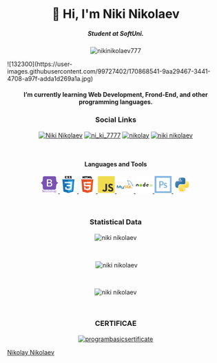 <h1 align="center">👋 Hi, I'm Niki Nikolaev</h1>
<h5 align="center">Student at SoftUni.</h3>

<p align="center"></h3> <img src="https://komarev.com/ghpvc/?username=nikolaynikolaev777&label=Profile%20views&color=5E1C73&style=flat" alt="nikinikolaev777" /></p>![132300](https://user-images.githubusercontent.com/99727402/170868541-9aa29467-3441-4708-a97f-adda1d269a1a.jpg)


<br>

<h4 align="center">I’m currently learning Web Development, Frond-End, and other programming languages.</h4>

<h3 align="center">Social Links</h3> 
    <p align="center">
        <a href="https://www.facebook.com/profile.php?id=100025235076249" target="_blank"><img align="center"
            src="https://raw.githubusercontent.com/rahuldkjain/github-profile-readme-generator/master/src/images/icons/Social/facebook.svg"
            alt="Niki Nikolaev" height="25" width="30" /></a>
        <a href="https://www.instagram.com/ni_ki_7777/" target="_blank"><img align="center"
            src="https://raw.githubusercontent.com/rahuldkjain/github-profile-readme-generator/master/src/images/icons/Social/instagram.svg"
            alt="ni_ki_7777" height="25" width="30" /></a>
        <a href="https://twitter.com/Nikolay03442064" target="_blank"><img align="center"
            src="https://raw.githubusercontent.com/rahuldkjain/github-profile-readme-generator/master/src/images/icons/Social/twitter.svg"
            alt="nikolay" height="25" width="30" /></a>
        <a href="https://www.linkedin.com/in/nikolay-nikolaev-142934231/" target="_blank"><img align="center"
            src="https://raw.githubusercontent.com/rahuldkjain/github-profile-readme-generator/master/src/images/icons/Social/linked-in-alt.svg"
            alt="niki nikolaev" height="25" width="30" /></a>
    </p>

<br>

<h4 align="center">Languages and Tools</h4>
    <p align="center">
        <a href="https://getbootstrap.com" target="_blank" rel="noreferrer">
            <img src="https://raw.githubusercontent.com/devicons/devicon/master/icons/bootstrap/bootstrap-plain-wordmark.svg"
            alt="bootstrap" width="40" height="40" /> </a>
        <a href="https://www.w3schools.com/css/" target="_blank" rel="noreferrer">
            <img src="https://raw.githubusercontent.com/devicons/devicon/master/icons/css3/css3-original-wordmark.svg"
            alt="css3" width="40" height="40" /> </a>
        <a href="https://www.w3.org/html/" target="_blank" rel="noreferrer">
            <img src="https://raw.githubusercontent.com/devicons/devicon/master/icons/html5/html5-original-wordmark.svg"
            alt="html5" width="40" height="40" /> </a> 
        <a href="https://developer.mozilla.org/en-US/docs/Web/JavaScript" target="_blank" rel="noreferrer">
            <img src="https://raw.githubusercontent.com/devicons/devicon/master/icons/javascript/javascript-original.svg"
            alt="javascript" width="40" height="40" /> </a> 
        <a href="https://www.mysql.com/" target="_blank" rel="noreferrer">
            <img src="https://raw.githubusercontent.com/devicons/devicon/master/icons/mysql/mysql-original-wordmark.svg"
            alt="mysql" width="40" height="40" /> </a> </a>
        <a href="https://nodejs.org" target="_blank" rel="noreferrer">
            <img src="https://raw.githubusercontent.com/devicons/devicon/master/icons/nodejs/nodejs-original-wordmark.svg"
            alt="nodejs" width="40" height="40" /> </a>
        <a href="https://www.photoshop.com/en" target="_blank" rel="noreferrer">
            <img src="https://raw.githubusercontent.com/devicons/devicon/master/icons/photoshop/photoshop-line.svg"
            alt="photoshop" width="40" height="40" /> </a>
        <a href="https://www.python.org" target="_blank" rel="noreferrer">
            <img src="https://raw.githubusercontent.com/devicons/devicon/master/icons/python/python-original.svg"
            alt="python" width="40" height="40" /> </a>
    </p>

<br>

<h3 align="center">Statistical Data</h3>
    <p align="center">
        <img align="center" src="https://github-readme-stats.vercel.app/api/top-langs?username=nikolaynikolaev777&show_icons=true&locale=en&bg_color=ffffff&text_color=000000&layout=compact" alt="niki nikolaev" bg_color=#808080/></p>

<br>

<p align="center">&nbsp;<img align="center" src="https://github-readme-stats.vercel.app/api?username=nikolaynikolaev777&show_icons=true&locale=en&bg_color=232323&text_color=ffffff&repo=myProject"
    alt="niki nikolaev" /></p>

<br>

<p align="center"><img align="center" src="https://github-readme-streak-stats.herokuapp.com/?user=nikolaynikolaev777&theme=dark&background=0d1117&date_format=M%20j%5B%2C%20Y%5D" alt="niki nikolaev" /></p>

<br>

<h3 align="center">CERTIFICAE</h3>
    <p align="center">
        <a href="https://softuni.bg/certificates/details/132300/82c54fb0" target="_blank">
        <img align="center" src="https://ibb.co/WtPs4NV" 
        alt="programbasicsertificate" height="100" width="60" /></a>


[Nikolay Nikolaev](https://github.com/nikolaynikolaev777)
